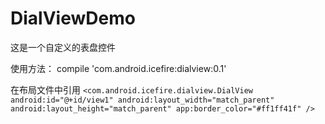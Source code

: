 # DialViewDemo
这是一个自定义的表盘控件

使用方法：
compile 'com.android.icefire:dialview:0.1'

在布局文件中引用
``<com.android.icefire.dialview.DialView
        android:id="@+id/view1"
        android:layout_width="match_parent"
        android:layout_height="match_parent"
        app:border_color="#ff1ff41f"
        />``
      
        

